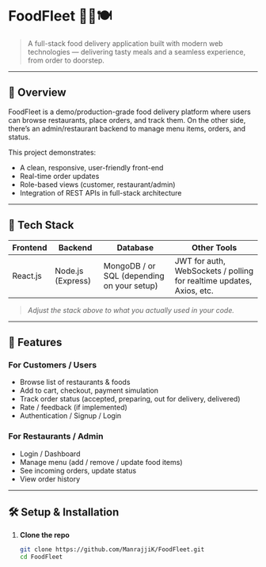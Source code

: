 # FoodFleet 🚴‍♂️🍽️

> A full-stack food delivery application built with modern web technologies — delivering tasty meals and a seamless experience, from order to doorstep.

---

## 🎯 Overview

FoodFleet is a demo/production-grade food delivery platform where users can browse restaurants, place orders, and track them. On the other side, there’s an admin/restaurant backend to manage menu items, orders, and status.  

This project demonstrates:

- A clean, responsive, user-friendly front-end  
- Real-time order updates  
- Role-based views (customer, restaurant/admin)  
- Integration of REST APIs in full-stack architecture  

---

## 🧱 Tech Stack

| Frontend | Backend | Database | Other Tools |
|---|---|---|---|
| React.js | Node.js (Express) | MongoDB / or SQL (depending on your setup) | JWT for auth, WebSockets / polling for realtime updates, Axios, etc. |

> *Adjust the stack above to what you actually used in your code.*

---

## 🚀 Features

### For Customers / Users

- Browse list of restaurants & foods  
- Add to cart, checkout, payment simulation  
- Track order status (accepted, preparing, out for delivery, delivered)  
- Rate / feedback (if implemented)  
- Authentication / Signup / Login

### For Restaurants / Admin

- Login / Dashboard  
- Manage menu (add / remove / update food items)  
- See incoming orders, update status  
- View order history  

---



## 🛠️ Setup & Installation

1. **Clone the repo**  
   ```bash
   git clone https://github.com/ManrajjiK/FoodFleet.git
   cd FoodFleet


